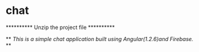 # chat
********** Unzip the project file **********



** *This is a simple chat application built using Angular(1.2.6)and Firebase.* **

